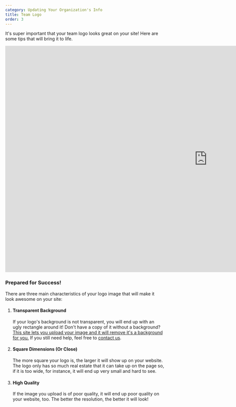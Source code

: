 ```yaml
---
category: Updating Your Organization's Info
title: Team Logo
order: 3
---
```

It's super important that your team logo looks great on your site! Here are some tips that will bring it to life.

<iframe width="1280" height="720" src="https://www.youtube.com/embed/ScMzIvxBSi4" frameborder="0" allow="accelerometer; autoplay; encrypted-media; gyroscope; picture-in-picture" allowfullscreen></iframe>

### Prepared for Success!

There are three main characteristics of your logo image that will make it look awesome on your site:

1. #### Transparent Background

   If your logo's background is not transparent, you will end up with an ugly rectangle around it! Don't have a copy of it without a background? [This site lets you upload your image and it will remove it's a background for you.](https://remove.bg) If you still need help, feel free to [contact us](https://inthezone.dev/#contact-form).
2. #### Square Dimensions (Or Close)

   The more square your logo is, the larger it will show up on your website. The logo only has so much real estate that it can take up on the page so, if it is too wide, for instance, it will end up very small and hard to see.
3. #### High Quality

   If the image you upload is of poor quality, it will end up poor quality on your website, too. The better the resolution, the better it will look!